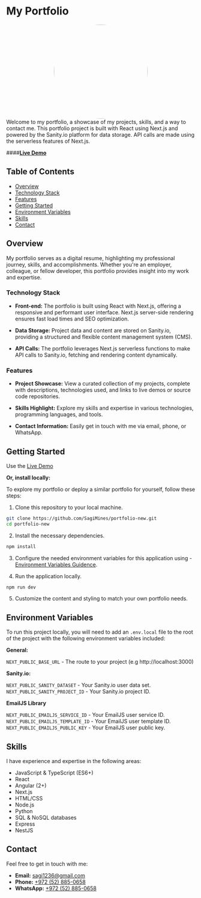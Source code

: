 # My Portfolio

<div align='center'>
<a href="https://sagimines.vercel.app/">
<img src="https://sagimines.vercel.app/_next/image?url=https%3A%2F%2Fcdn.sanity.io%2Fimages%2Fwpmr4kdv%2Fproduction%2F75efc9ae25aecdee6310e4fe3d7eb790cc80f775-3500x1440.png&w=384&q=100" 
width="250" height="auto" style="border-radius: 50%; "/>
</a>
</div>
Welcome to my portfolio, a showcase of my projects, skills, and a way to contact me. This portfolio project is built with React using Next.js and powered by the Sanity.io platform for data storage. API calls are made using the serverless features of Next.js.

####**[Live Demo](https://sagimines.vercel.app/)**

## Table of Contents

- [Overview](#overview)
- [Technology Stack](#technology-stack)
- [Features](#features)
- [Getting Started](#getting-started)
- [Environment Variables](#environment-variables)
- [Skills](#skills)
- [Contact](#contact)

## Overview

My portfolio serves as a digital resume, highlighting my professional journey, skills, and accomplishments. Whether you're an employer, colleague, or fellow developer, this portfolio provides insight into my work and expertise.

### Technology Stack

- **Front-end:** The portfolio is built using React with Next.js, offering a responsive and performant user interface. Next.js server-side rendering ensures fast load times and SEO optimization.

- **Data Storage:** Project data and content are stored on Sanity.io, providing a structured and flexible content management system (CMS).

- **API Calls:** The portfolio leverages Next.js serverless functions to make API calls to Sanity.io, fetching and rendering content dynamically.

### Features

- **Project Showcase:** View a curated collection of my projects, complete with descriptions, technologies used, and links to live demos or source code repositories.

- **Skills Highlight:** Explore my skills and expertise in various technologies, programming languages, and tools.

- **Contact Information:** Easily get in touch with me via email, phone, or WhatsApp.

## Getting Started

Use the [Live Demo](https://sagimines.vercel.app/)

**Or, install locally:**

To explore my portfolio or deploy a similar portfolio for yourself, follow these steps:

1. Clone this repository to your local machine.

```bash
git clone https://github.com/SagiMines/portfolio-new.git
cd portfolio-new
```

2. Install the necessary dependencies.

```bash
npm install
```

3. Configure the needed environment variables for this application using - [Environment Variables Guidence](#environment-variables).

4. Run the application locally.

```bash
npm run dev
```

5. Customize the content and styling to match your own portfolio needs.

## Environment Variables

To run this project locally, you will need to add an `.env.local` file to the root of the project with the following environment variables included:

**General:**

`NEXT_PUBLIC_BASE_URL` - The route to your project (e.g http://localhost:3000)

**Sanity.io:**

`NEXT_PUBLIC_SANITY_DATASET` - Your Sanity.io user data set.  
`NEXT_PUBLIC_SANITY_PROJECT_ID` - Your Sanity.io project ID.

**EmailJS Library**

`NEXT_PUBLIC_EMAILJS_SERVICE_ID` - Your EmailJS user service ID.  
`NEXT_PUBLIC_EMAILJS_TEMPLATE_ID` - Your EmailJS user template ID.  
`NEXT_PUBLIC_EMAILJS_PUBLIC_KEY` - Your EmailJS user public key.

## Skills

I have experience and expertise in the following areas:

- JavaScript & TypeScript (ES6+)
- React
- Angular (2+)
- Next.js
- HTML/CSS
- Node.js
- Python
- SQL & NoSQL databases
- Express
- NestJS

## Contact

Feel free to get in touch with me:

- **Email:** [sagi1236@gmail.com](mailto:sagi1236@gmail.com)
- **Phone:** [+972 (52) 885-0658](tel:+972528850658)
- **WhatsApp:** [+972 (52) 885-0658](https://wa.me/972528850658)
